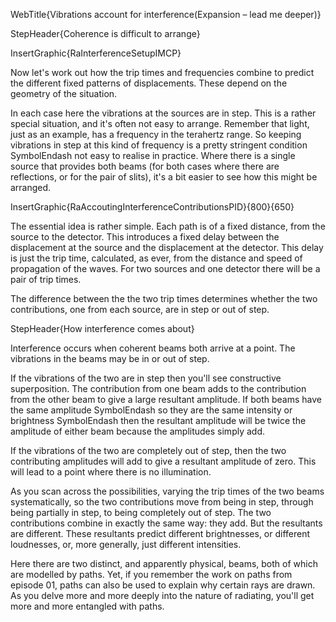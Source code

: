 WebTitle{Vibrations account for interference(Expansion &ndash; lead me deeper)}

StepHeader{Coherence is difficult to arrange}

InsertGraphic{RaInterferenceSetupIMCP}

Now let's work out how the trip times and frequencies combine to predict the different fixed patterns of displacements. These depend on the geometry of the situation.

In each case here the vibrations at the sources are in step. This is a rather special situation, and it's often not easy to arrange. Remember that light, just as an example, has a frequency in the terahertz range. So keeping vibrations in step at this kind of frequency is a pretty stringent condition SymbolEndash not easy to realise in practice. Where there is a single source that provides both beams (for both cases where there are reflections, or for the pair of slits), it's a bit easier to see how this might be arranged.

InsertGraphic{RaAccoutingInterferenceContributionsPID}{800}{650}

The essential idea is rather simple. Each path is of a fixed distance, from the source to the detector. This introduces a fixed delay between the displacement at the source and the displacement at the detector. This delay is just the trip time, calculated, as ever, from the distance and speed of propagation of the waves. For two sources and one detector there will be a pair of trip times.

The difference between the the two trip times determines whether the two contributions, one from each source, are in step or out of step.

StepHeader{How interference comes about}

Interference occurs when coherent beams both arrive at a point. The vibrations in the beams may be in or out of step.

If the vibrations of the two are in step then you'll see constructive superposition. The contribution from one beam adds to the contribution from the other beam to give a large resultant amplitude. If both beams have the same amplitude SymbolEndash so they are the same intensity or brightness SymbolEndash then the resultant amplitude will be twice the amplitude of either beam because the amplitudes simply add.

If the vibrations of the two are completely out of step, then the two contributing amplitudes will add to give a resultant amplitude of zero. This will lead to a point where there is no illumination.

As you scan across the possibilities, varying the trip times of the two beams systematically, so the two contributions move from being in step, through being partially in step, to being completely out of step. The two contributions combine in exactly the same way: they add. But the resultants are different. These resultants predict different brightnesses, or different loudnesses, or, more generally, just different intensities.

Here there are two distinct, and apparently physical, beams, both of which are modelled by paths. Yet, if you remember the work on paths from episode 01, paths can also be used to explain why certain rays are drawn. As you delve more and more deeply into the nature of radiating, you'll get more and more entangled with paths.

